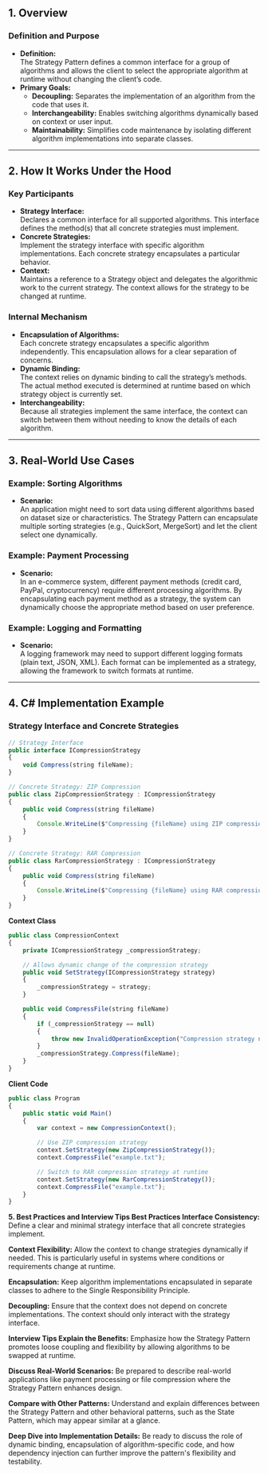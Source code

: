 ## 1. Overview

### Definition and Purpose
- **Definition:**  
  The Strategy Pattern defines a common interface for a group of algorithms and allows the client to select the appropriate algorithm at runtime without changing the client’s code.
- **Primary Goals:**  
  - **Decoupling:** Separates the implementation of an algorithm from the code that uses it.
  - **Interchangeability:** Enables switching algorithms dynamically based on context or user input.
  - **Maintainability:** Simplifies code maintenance by isolating different algorithm implementations into separate classes.

---

## 2. How It Works Under the Hood

### Key Participants
- **Strategy Interface:**  
  Declares a common interface for all supported algorithms. This interface defines the method(s) that all concrete strategies must implement.
- **Concrete Strategies:**  
  Implement the strategy interface with specific algorithm implementations. Each concrete strategy encapsulates a particular behavior.
- **Context:**  
  Maintains a reference to a Strategy object and delegates the algorithmic work to the current strategy. The context allows for the strategy to be changed at runtime.

### Internal Mechanism
- **Encapsulation of Algorithms:**  
  Each concrete strategy encapsulates a specific algorithm independently. This encapsulation allows for a clear separation of concerns.
- **Dynamic Binding:**  
  The context relies on dynamic binding to call the strategy’s methods. The actual method executed is determined at runtime based on which strategy object is currently set.
- **Interchangeability:**  
  Because all strategies implement the same interface, the context can switch between them without needing to know the details of each algorithm.

---

## 3. Real-World Use Cases

### Example: Sorting Algorithms
- **Scenario:**  
  An application might need to sort data using different algorithms based on dataset size or characteristics. The Strategy Pattern can encapsulate multiple sorting strategies (e.g., QuickSort, MergeSort) and let the client select one dynamically.

### Example: Payment Processing
- **Scenario:**  
  In an e-commerce system, different payment methods (credit card, PayPal, cryptocurrency) require different processing algorithms. By encapsulating each payment method as a strategy, the system can dynamically choose the appropriate method based on user preference.

### Example: Logging and Formatting
- **Scenario:**  
  A logging framework may need to support different logging formats (plain text, JSON, XML). Each format can be implemented as a strategy, allowing the framework to switch formats at runtime.

---

## 4. C# Implementation Example

### Strategy Interface and Concrete Strategies
```typescript
// Strategy Interface
public interface ICompressionStrategy
{
    void Compress(string fileName);
}

// Concrete Strategy: ZIP Compression
public class ZipCompressionStrategy : ICompressionStrategy
{
    public void Compress(string fileName)
    {
        Console.WriteLine($"Compressing {fileName} using ZIP compression.");
    }
}

// Concrete Strategy: RAR Compression
public class RarCompressionStrategy : ICompressionStrategy
{
    public void Compress(string fileName)
    {
        Console.WriteLine($"Compressing {fileName} using RAR compression.");
    }
}
```

**Context Class**
```typescript
public class CompressionContext
{
    private ICompressionStrategy _compressionStrategy;

    // Allows dynamic change of the compression strategy
    public void SetStrategy(ICompressionStrategy strategy)
    {
        _compressionStrategy = strategy;
    }

    public void CompressFile(string fileName)
    {
        if (_compressionStrategy == null)
        {
            throw new InvalidOperationException("Compression strategy not set.");
        }
        _compressionStrategy.Compress(fileName);
    }
}
```
**Client Code**
```typescript
public class Program
{
    public static void Main()
    {
        var context = new CompressionContext();

        // Use ZIP compression strategy
        context.SetStrategy(new ZipCompressionStrategy());
        context.CompressFile("example.txt");

        // Switch to RAR compression strategy at runtime
        context.SetStrategy(new RarCompressionStrategy());
        context.CompressFile("example.txt");
    }
}
```

**5. Best Practices and Interview Tips
Best Practices
Interface Consistency:**
Define a clear and minimal strategy interface that all concrete strategies implement.

**Context Flexibility:**
Allow the context to change strategies dynamically if needed. This is particularly useful in systems where conditions or requirements change at runtime.

**Encapsulation:**
Keep algorithm implementations encapsulated in separate classes to adhere to the Single Responsibility Principle.

**Decoupling:**
Ensure that the context does not depend on concrete implementations. The context should only interact with the strategy interface.

**Interview Tips
Explain the Benefits:**
Emphasize how the Strategy Pattern promotes loose coupling and flexibility by allowing algorithms to be swapped at runtime.

**Discuss Real-World Scenarios:**
Be prepared to describe real-world applications like payment processing or file compression where the Strategy Pattern enhances design.

**Compare with Other Patterns:**
Understand and explain differences between the Strategy Pattern and other behavioral patterns, such as the State Pattern, which may appear similar at a glance.

**Deep Dive into Implementation Details:**
Be ready to discuss the role of dynamic binding, encapsulation of algorithm-specific code, and how dependency injection can further improve the pattern's flexibility and testability.